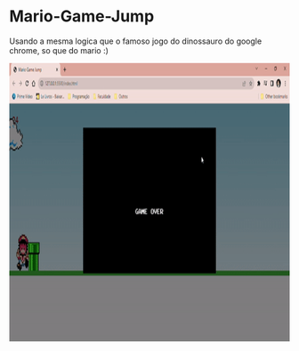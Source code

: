 # Mario-Game-Jump

Usando a mesma logica que o famoso jogo do dinossauro do google chrome, so que do mario :)

<p align="center">
  <img width="100%" height="500" src="./img/to-readme/Game-test.gif">
</p>
